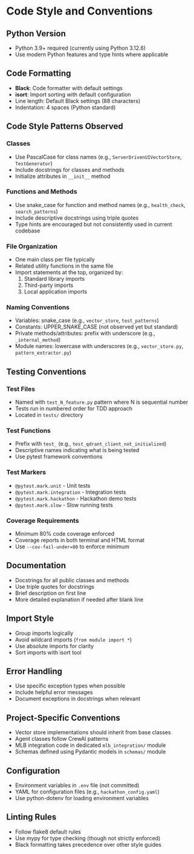 # Code Style and Conventions

## Python Version
- Python 3.9+ required (currently using Python 3.12.6)
- Use modern Python features and type hints where applicable

## Code Formatting
- **Black**: Code formatter with default settings
- **isort**: Import sorting with default configuration
- Line length: Default Black settings (88 characters)
- Indentation: 4 spaces (Python standard)

## Code Style Patterns Observed
### Classes
- Use PascalCase for class names (e.g., `ServerDrivenUIVectorStore`, `TestGenerator`)
- Include docstrings for classes and methods
- Initialize attributes in `__init__` method

### Functions and Methods
- Use snake_case for function and method names (e.g., `health_check`, `search_patterns`)
- Include descriptive docstrings using triple quotes
- Type hints are encouraged but not consistently used in current codebase

### File Organization
- One main class per file typically
- Related utility functions in the same file
- Import statements at the top, organized by:
  1. Standard library imports
  2. Third-party imports
  3. Local application imports

### Naming Conventions
- Variables: snake_case (e.g., `vector_store`, `test_patterns`)
- Constants: UPPER_SNAKE_CASE (not observed yet but standard)
- Private methods/attributes: prefix with underscore (e.g., `_internal_method`)
- Module names: lowercase with underscores (e.g., `vector_store.py`, `pattern_extractor.py`)

## Testing Conventions
### Test Files
- Named with `test_N_feature.py` pattern where N is sequential number
- Tests run in numbered order for TDD approach
- Located in `tests/` directory

### Test Functions
- Prefix with `test_` (e.g., `test_qdrant_client_not_initialized`)
- Descriptive names indicating what is being tested
- Use pytest framework conventions

### Test Markers
- `@pytest.mark.unit` - Unit tests
- `@pytest.mark.integration` - Integration tests
- `@pytest.mark.hackathon` - Hackathon demo tests
- `@pytest.mark.slow` - Slow running tests

### Coverage Requirements
- Minimum 80% code coverage enforced
- Coverage reports in both terminal and HTML format
- Use `--cov-fail-under=80` to enforce minimum

## Documentation
- Docstrings for all public classes and methods
- Use triple quotes for docstrings
- Brief description on first line
- More detailed explanation if needed after blank line

## Import Style
- Group imports logically
- Avoid wildcard imports (`from module import *`)
- Use absolute imports for clarity
- Sort imports with isort tool

## Error Handling
- Use specific exception types when possible
- Include helpful error messages
- Document exceptions in docstrings when relevant

## Project-Specific Conventions
- Vector store implementations should inherit from base classes
- Agent classes follow CrewAI patterns
- MLB integration code in dedicated `mlb_integration/` module
- Schemas defined using Pydantic models in `schemas/` module

## Configuration
- Environment variables in `.env` file (not committed)
- YAML for configuration files (e.g., `hackathon_config.yaml`)
- Use python-dotenv for loading environment variables

## Linting Rules
- Follow flake8 default rules
- Use mypy for type checking (though not strictly enforced)
- Black formatting takes precedence over other style guides